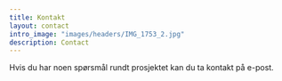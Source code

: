 ```yaml
---
title: Kontakt
layout: contact
intro_image: "images/headers/IMG_1753_2.jpg"
description: Contact
---
```



Hvis du har noen spørsmål rundt prosjektet kan du ta kontakt på e-post. 